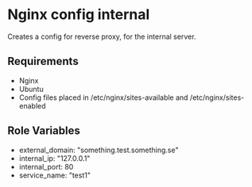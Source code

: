 Nginx config internal
=========

Creates a config for reverse proxy, for the internal server. 

Requirements
------------
* Nginx 
* Ubuntu
* Config files placed in /etc/nginx/sites-available and /etc/nginx/sites-enabled

Role Variables
--------------

* external_domain: "something.test.something.se"
* internal_ip: "127.0.0.1"
* internal_port: 80
* service_name: "test1"
